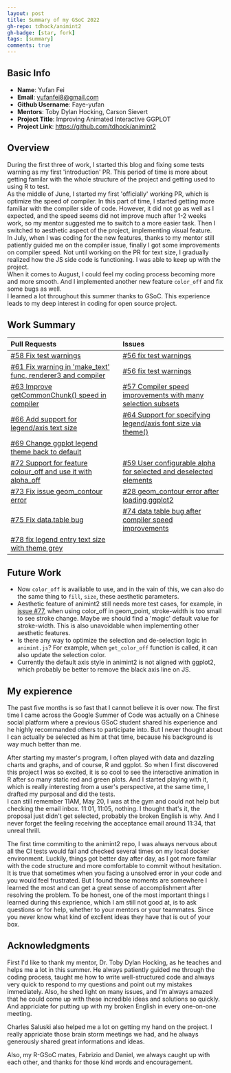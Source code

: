 ```yaml
---
layout: post
title: Summary of my GSoC 2022
gh-repo: tdhock/animint2
gh-badge: [star, fork]
tags: [summary]
comments: true
---
```


## Basic Info
- **Name**: Yufan Fei
- **Email**: yufanfei8@gmail.com
- **Github Username**: Faye-yufan
- **Mentors**: Toby Dylan Hocking, Carson Sievert
- **Project Title**: Improving Animated Interactive GGPLOT
- **Project Link**: https://github.com/tdhock/animint2

## Overview
During the first three of work, I started this blog and fixing some tests warning as my first 'introduction' PR. This period of time is more about getting familar with the whole structure of the project and getting used to using R to test.  
As the middle of June, I started my first 'officially' working PR, which is optimize the speed of compiler. In this part of time, I started getting more familiar with the compiler side of code.  However, it did not go as well as I expected, and the speed seems did not improve much after 1-2 weeks work, so my mentor suggested me to switch to a more easier task.  Then I switched to aesthetic aspect of the project, implementing visual feature.  
In July, when I was coding for the new features, thanks to my mentor still patiently guided me on the compiler issue, finally I got some improvements on compiler speed. Not until working on the PR for text size, I gradually realized how the JS side code is functioning. I was able to keep up with the project.  
When it comes to August, I could feel my coding process becoming more and more smooth. And I implemented another new feature `color_off` and fix some bugs as well.  
I learned a lot throughout this summer thanks to GSoC. This experience leads to my deep interest in coding for open source project.

## Work Summary
| Pull Requests   |      Issues      |
| :---------------- | :---------------- |
| [#58 Fix test warnings](https://github.com/tdhock/animint2/pull/58) | [#56 fix test warnings](https://github.com/tdhock/animint2/issues/56)  |
| [#61 Fix warning in 'make_text' func, renderer3 and compiler](https://github.com/tdhock/animint2/pull/61) | [#56 fix test warnings](https://github.com/tdhock/animint2/issues/56) |
| [#63 Improve getCommonChunk() speed in compiler](https://github.com/tdhock/animint2/pull/63) | [#57 Compiler speed improvements with many selection subsets](https://github.com/tdhock/animint2/issues/57) |
| [#66 Add support for legend/axis text size ](https://github.com/tdhock/animint2/pull/66) | [#64 Support for specifying legend/axis font size via theme()](https://github.com/tdhock/animint2/issues/64) |
| [#69 Change ggplot legend theme back to default](https://github.com/tdhock/animint2/pull/69) | &nbsp; |
| [#72 Support for feature colour_off and use it with alpha_off ](https://github.com/tdhock/animint2/pull/72) | [#59 User configurable alpha for selected and deselected elements](https://github.com/tdhock/animint2/issues/59) |
| [#73 Fix issue geom_contour error ](https://github.com/tdhock/animint2/pull/73) | [#28 geom_contour error after loading ggplot2](https://github.com/tdhock/animint2/issues/28) |
| [#75 Fix data.table bug](https://github.com/tdhock/animint2/pull/75) | [#74 data table bug after compiler speed improvements](https://github.com/tdhock/animint2/issues/74) |
| [#78 fix legend entry text size with theme grey ](https://github.com/tdhock/animint2/pull/78) | &nbsp; |

## Future Work
- Now `color_off` is availiable to use, and in the vain of this, we can also do the same thing to `fill`, `size`, these aesthetic parameters.
- Aesthetic feature of animint2 still needs more test cases, for example, in [issue #77](https://github.com/tdhock/animint2/issues/77), when using color_off in geom_point, stroke-width is too small to see stroke change. Maybe we should find a 'magic' default value for stroke-width.  This is also unavoidable when implementing other aesthetic features.
- Is there any way to optimize the selection and de-selection logic in `animint.js`? For example, when `get_color_off` function is called, it can also update the selection color.
- Currently the default axis style in animint2 is not aligned with ggplot2, which probably be better to remove the black axis line on JS.

## My expierence
The past five months is so fast that I cannot believe it is over now. The first time I came across the Google Summer of Code was actually on a Chinese social platform where a previous GSoC student shared his experience and he highly recommanded others to participate into. But I never thought about I can actually be selected as him at that time, because his background is way much better than me.  

After starting my master's program, I often played with data and dazzling charts and graphs, and of course, R and ggplot. So when I first discovered this project I was so excited, it is so cool to see the interactive animation in R after so many static red and green plots. And I started playing with it, which is really interesting from a user's perspective, at the same time, I drafted my purposal and did the tests.  
I can still remember 11AM, May 20, I was at the gym and could not help but checking the email inbox. 11:01, 11:05, nothing. I thought that's it, the proposal just didn't get selected, probably the broken English is why. And I never forget the feeling receiving the acceptance email around 11:34, that unreal thrill.  

The first time commiting to the animint2 repo, I was always nervous about all the CI tests would fail and checked several times on my local docker environment. Luckily, things got better day after day, as I got more familar with the code structure and more comfortable to commit without hesitation.  
It is true that sometimes when you facing a unsolved error in your code and you would feel frustrated. But I found those moments are somewhere l learned the most and can get a great sense of accomplishment after resolving the problem. To be honest, one of the most important things I learned during this exprience, which I am still not good at, is to ask questions or for help, whether to your mentors or your teammates. Since you never know what kind of excllent ideas they have that is out of your box.  

## Acknowledgments
First I'd like to thank my mentor, Dr. Toby Dylan Hocking, as he teaches and helps me a lot in this summer. He always patiently guided me through the coding process, taught me how to write well-structured code and always very quick to respond to my questions and point out my mistakes immediately. Also, he shed light on many issues, and I'm always amazed that he could come up with these incredible ideas and solutions so quickly. And appriciate for putting up with my broken English in every one-on-one meeting.

Charles Saluski also helped me a lot on getting my hand on the project. I really appriciate those brain storm meetings we had, and he always generously shared great informations and ideas.

Also, my R-GSoC mates, Fabrizio and Daniel, we always caught up with each other, and thanks for those kind words and encouragement.